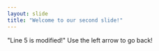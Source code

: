 ```yaml
---
layout: slide
title: "Welcome to our second slide!"
---
```

"Line 5 is modified!"
Use the left arrow to go back!
